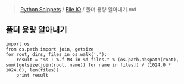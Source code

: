 > [Python Snippets](../README.md) / [File IO](README.md) / 폴더 용량 알아내기.md
## 폴더 용량 알아내기
    import os
    from os.path import join, getsize
    for root, dirs, files in os.walk('.'):
        result = "%s : %.f MB in %d files." % (os.path.abspath(root), sum([getsize(join(root, name)) for name in files]) / (1024.0 * 1024.0), len(files))
        print result